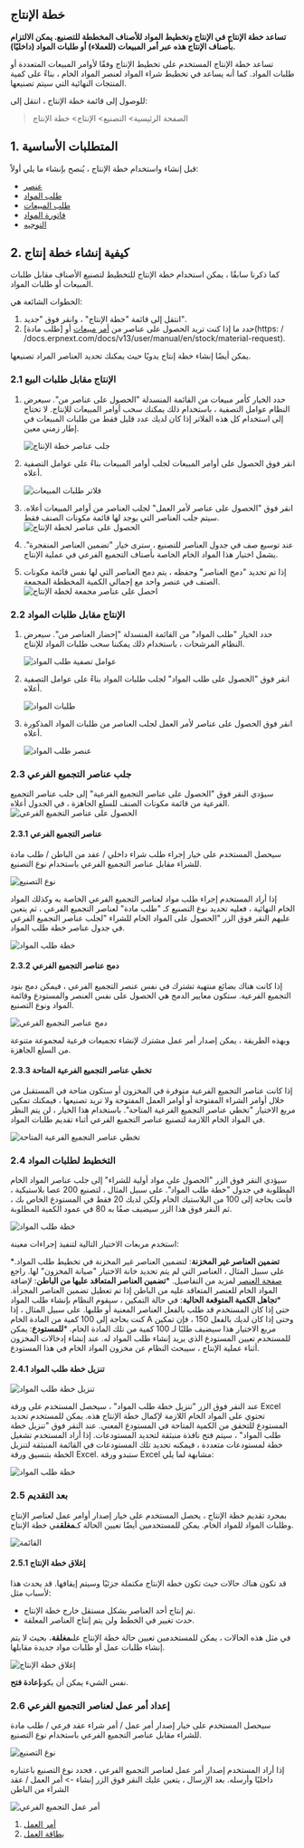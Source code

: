 ## خطة الإنتاج

**تساعد خطة الإنتاج في الإنتاج وتخطيط المواد للأصناف المخططة للتصنيع. يمكن الالتزام بأصناف الإنتاج هذه عبر أمر المبيعات (للعملاء) أو طلبات المواد (داخليًا).**

تساعد خطة الإنتاج المستخدم على تخطيط الإنتاج وفقًا لأوامر المبيعات المتعددة أو طلبات المواد. كما أنه يساعد في تخطيط شراء المواد لعنصر المواد الخام ، بناءً على كمية المنتجات النهائية التي سيتم تصنيعها.

للوصول إلى قائمة خطة الإنتاج ، انتقل إلى:

> الصفحة الرئيسية> التصنيع> الإنتاج> خطة الإنتاج

## 1. المتطلبات الأساسية

قبل إنشاء واستخدام خطة الإنتاج ، يُنصح بإنشاء ما يلي أولاً:

* [عنصر](https://docs.erpnext.com/docs/v13/user/manual/en/stock/item)
* [طلب المواد](https://docs.erpnext.com/docs/v13/user/manual/en/stock/material-request)
* [طلب المبيعات](https://docs.erpnext.com/docs/v13/user/manual/en/selling/sales-order)
* [فاتورة المواد](https://docs.erpnext.com/docs/v13/user/manual/en/manufacturing/bill-of-materials)
* [التوجيه](https://docs.erpnext.com/docs/v13/user/manual/en/manufacturing/routing)

## 2. كيفية إنشاء خطة إنتاج

كما ذكرنا سابقًا ، يمكن استخدام خطة الإنتاج للتخطيط لتصنيع الأصناف مقابل طلبات المبيعات أو طلبات المواد.

الخطوات الشائعة هي:

1. انتقل إلى قائمة "خطة الإنتاج" ، وانقر فوق "جديد".
2. حدد ما إذا كنت تريد الحصول على عناصر من [أمر مبيعات](https://docs.erpnext.com/docs/v13/user/manual/en/selling/sales-order) أو [طلب مادة](https: / /docs.erpnext.com/docs/v13/user/manual/en/stock/material-request).

يمكن أيضًا إنشاء خطة إنتاج يدويًا حيث يمكنك تحديد العناصر المراد تصنيعها.

### 2.1 الإنتاج مقابل طلبات البيع

1. حدد الخيار كأمر مبيعات من القائمة المنسدلة "الحصول على عناصر من". سيعرض النظام عوامل التصفية ، باستخدام ذلك يمكنك سحب أوامر المبيعات للإنتاج. لا تحتاج إلى استخدام كل هذه الفلاتر إذا كان لديك عدد قليل فقط من طلبات المبيعات في إطار زمني معين.
    
    ![جلب عناصر خطة الإنتاج](https://docs.erpnext.com/files/pp_fetch_from.png)
    
2. انقر فوق الحصول على أوامر المبيعات لجلب أوامر المبيعات بناءً على عوامل التصفية أعلاه.
    
    ![فلاتر طلبات المبيعات](https://docs.erpnext.com/files/sales_order_filter.png)
    
3. انقر فوق "الحصول على عناصر لأمر العمل" لجلب العناصر من أوامر المبيعات أعلاه. سيتم جلب العناصر التي يوجد لها قائمة مكونات الصنف فقط. ![الحصول على عناصر لخطة الإنتاج](https://docs.erpnext.com/files/get_items_wo.png)
    
4. عند توسيع صف في جدول العناصر للتصنيع ، سترى خيار "تضمين العناصر المنفجرة". يشمل اختيار هذا المواد الخام الخاصة بأصناف التجميع الفرعي في عملية الإنتاج.
    
5. إذا تم تحديد "دمج العناصر" وحفظه ، يتم دمج العناصر التي لها نفس قائمة مكونات الصنف في عنصر واحد مع إجمالي الكمية المخططة المجمعة. ![احصل على عناصر مجمعة لخطة الإنتاج](https://docs.erpnext.com/files/get_items_combined_wo.png)
    

### 2.2 الإنتاج مقابل طلبات المواد

1. حدد الخيار "طلب المواد" من القائمة المنسدلة "إحضار العناصر من". سيعرض النظام المرشحات ، باستخدام ذلك يمكننا سحب طلبات المواد للإنتاج.
    
    ![عوامل تصفية طلب المواد](https://docs.erpnext.com/files/material_request_filter.png)
    
2. انقر فوق "الحصول على طلب المواد" لجلب طلبات المواد بناءً على عوامل التصفية أعلاه.
    
    ![طلبات المواد](https://docs.erpnext.com/files/material_requests.png)
    
3. انقر فوق الحصول على عناصر لأمر العمل لجلب العناصر من طلبات المواد المذكورة أعلاه.
    
    ![عنصر طلب المواد](https://docs.erpnext.com/files/material_request_items.png)
    

### 2.3 جلب عناصر التجميع الفرعي

سيؤدي النقر فوق "الحصول على عناصر التجميع الفرعية" إلى جلب عناصر التجميع الفرعية من قائمة مكونات الصنف للسلع الجاهزة ، في الجدول أعلاه. ![الحصول على عناصر التجميع الفرعي](https://docs.erpnext.com/files/get-subassembly-items.png)

#### 2.3.1 عناصر التجميع الفرعي

سيحصل المستخدم على خيار إجراء طلب شراء داخلي / عقد من الباطن / طلب مادة للشراء مقابل عناصر التجميع الفرعي باستخدام نوع التصنيع.

![نوع التصنيع](https://docs.erpnext.com/private/files/production_plan_sub_assembly.png)

إذا أراد المستخدم إجراء طلب مواد لعناصر التجميع الفرعي الخاصة به وكذلك المواد الخام النهائية ، فعليه تحديد نوع التصنيع كـ "طلب مادة" لعناصر التجميع الفرعي ، ثم يتعين عليهم النقر فوق الزر "الحصول على المواد الخام للشراء "لجلب عناصر التجميع الفرعي في جدول عناصر خطة طلب المواد.

![خطة طلب المواد](https://docs.erpnext.com/private/files/production_plan_material_request_items.png)

#### 2.3.2 دمج عناصر التجميع الفرعي

إذا كانت هناك بضائع منتهية تشترك في نفس عنصر التجميع الفرعي ، فيمكن دمج بنود التجميع الفرعية. ستكون معايير الدمج هي الحصول على نفس العنصر والمستودع وقائمة المواد ونوع التصنيع.

![دمج عناصر التجميع الفرعي](https://docs.erpnext.com/files/consolidate-subassembly-items.png)

وبهذه الطريقة ، يمكن إصدار أمر عمل مشترك لإنشاء تجميعات فرعية لمجموعة متنوعة من السلع الجاهزة.

#### 2.3.3 تخطي عناصر التجميع الفرعية المتاحة

إذا كانت عناصر التجميع الفرعية متوفرة في المخزون أو ستكون متاحة في المستقبل من خلال أوامر الشراء المفتوحة أو أوامر العمل المفتوحة ولا تريد تصنيعها ، فيمكنك تمكين مربع الاختيار "تخطي عناصر التجميع الفرعية المتاحة". باستخدام هذا الخيار ، لن يتم النظر في المواد الخام اللازمة لتصنيع عناصر التجميع الفرعي أثناء تقديم طلبات المواد.

![تخطي عناصر التجميع الفرعية المتاحة](https://docs.erpnext.com/private/files/skip_available_sub_assembly_items.png)

### 2.4 التخطيط لطلبات المواد

سيؤدي النقر فوق الزر "الحصول على مواد أولية للشراء" إلى جلب عناصر المواد الخام المطلوبة في جدول "خطة طلب المواد". على سبيل المثال ، لتصنيع 200 عصا بلاستيكية ، فأنت بحاجة إلى 100 من البلاستيك الخام ولكن لديك 20 فقط في المستودع الخاص بك ، ثم النقر فوق هذا الزر سيضيف صفًا به 80 في عمود الكمية المطلوبة.

![خطة طلب المواد](https://docs.erpnext.com/private/files/fetch_materials_for_material_request_purchase.png)

استخدم مربعات الاختيار التالية لتنفيذ إجراءات معينة:

***تضمين العناصر غير المخزنة**: لتضمين العناصر غير المخزنة في تخطيط طلب المواد. على سبيل المثال ، العناصر التي لم يتم تحديد خانة الاختيار "صيانة المخزون" لها. راجع [صفحة العنصر](https://docs.erpnext.com/docs/v13/user/manual/en/stock/item#12-options-when-creating-an-item) لمزيد من التفاصيل.
***تضمين العناصر المتعاقد عليها من الباطن**: لإضافة المواد الخام للعنصر المتعاقد عليه من الباطن إذا تم تعطيل تضمين العناصر المجزأة.
***تجاهل الكمية المتوقعة الحالية**: في حالة التمكين ، سيقوم النظام بإنشاء طلب المواد حتى إذا كان المستخدم قد طلب بالفعل العناصر المعنية أو طلبها. على سبيل المثال ، إذا كنت بحاجة إلى 100 كمية من المادة الخام A وحتى إذا كان لديك بالفعل 150 ، فإن تمكين مربع الاختيار هذا سيضيف طلبًا لـ 100 كمية من تلك المادة الخام.
***للمستودع**: يمكن للمستخدم تعيين المستودع الذي يريد إنشاء طلب المواد له. عند إنشاء إدخالات المخزون أثناء عملية الإنتاج ، سيبحث النظام عن مخزون المواد الخام في هذا المستودع.

#### 2.4.1 تنزيل خطة طلب المواد

![تنزيل خطة طلب المواد](https://docs.erpnext.com/private/files/download_material_request_plan.png)

عند النقر فوق الزر "تنزيل خطة طلب المواد" ، سيحصل المستخدم على ورقة Excel تحتوي على المواد الخام اللازمة لإكمال خطة الإنتاج هذه. يمكن للمستخدم تحديد المستودع للتحقق من الكمية المتاحة في المستودع المعني. عند النقر فوق "تنزيل خطة طلب المواد" ، سيتم فتح نافذة منبثقة لتحديد المستودعات. إذا أراد المستخدم تشغيل خطة لمستودعات متعددة ، فيمكنه تحديد تلك المستودعات في القائمة المنبثقة لتنزيل الخطة بتنسيق ورقة Excel. ستبدو ورقة Excel مشابهة لما يلي:

![خطة طلب المواد](https://docs.erpnext.com/files/material_request_excel.png)

### 2.5 بعد التقديم

بمجرد تقديم خطة الإنتاج ، يحصل المستخدم على خيار إصدار أوامر عمل لعناصر الإنتاج وطلبات المواد للمواد الخام. يمكن للمستخدمين أيضًا تعيين الحالة كـ**مغلق**في خطة الإنتاج.

![القائمة](https://docs.erpnext.com/private/files/menu_options_for_production_plan.png)

#### 2.5.1 إغلاق خطة الإنتاج

قد تكون هناك حالات حيث تكون خطة الإنتاج مكتملة جزئيًا وسيتم إيقافها. قد يحدث هذا لأسباب مثل:

* تم إنتاج أحد العناصر بشكل مستقل خارج خطة الإنتاج.
* حدث تغيير في الخطط ولن يتم إنتاج العناصر المعلقة.

في مثل هذه الحالات ، يمكن للمستخدمين تعيين حالة خطة الإنتاج على**مغلقة**، بحيث لا يتم إنشاء طلبات عمل أو طلبات مواد جديدة مقابلها.

![إغلاق خطة الإنتاج](https://docs.erpnext.com/files/production_plan_status.gif)

نفس الشيء يمكن أن يكون**إعادة فتح**.

### 2.6 إعداد أمر عمل لعناصر التجميع الفرعي

سيحصل المستخدم على خيار إصدار أمر عمل / أمر شراء عقد فرعي / طلب مادة للشراء مقابل عناصر التجميع الفرعي باستخدام نوع التصنيع.

![نوع التصنيع](https://docs.erpnext.com/private/files/production_plan_sub_assembly.png)

إذا أراد المستخدم إصدار أمر عمل لعناصر التجميع الفرعي ، فحدد نوع التصنيع باعتباره داخليًا وأرسله. بعد الإرسال ، يتعين عليك النقر فوق الزر إنشاء -> أمر العمل / عقد الشراء من الباطن

![أمر عمل التجميع الفرعي](https://docs.erpnext.com/private/files/make_wo_for_sub_assembly_items.png)

1. [أمر العمل](https://docs.erpnext.com/docs/v13/user/manual/en/manufacturing/work-order)
2. [بطاقة العمل](https://docs.erpnext.com/docs/v13/user/manual/en/manufacturing/job-card)